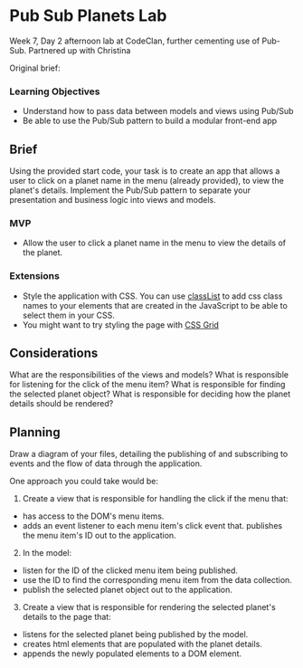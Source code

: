 # Pub Sub Planets Lab

Week 7, Day 2 afternoon lab at CodeClan, further cementing use of Pub-Sub. Partnered up with Christina

Original brief:

### Learning Objectives

- Understand how to pass data between models and views using Pub/Sub
- Be able to use the Pub/Sub pattern to build a modular front-end app

## Brief

Using the provided start code, your task is to create an app that allows a user to click on a planet name in the menu (already provided), to view the planet's details. Implement the Pub/Sub pattern to separate your presentation and business logic into views and models.

### MVP

- Allow the user to click a planet name in the menu to view the details of the planet.

### Extensions

- Style the application with CSS. You can use [classList](https://developer.mozilla.org/en-US/docs/Web/API/Element/classList) to add css class names to your elements that are created in the JavaScript to be able to select them in your CSS.
- You might want to try styling the page with [CSS Grid](https://css-tricks.com/snippets/css/complete-guide-grid/)

## Considerations

What are the responsibilities of the views and models? What is responsible for listening for the click of the menu item? What is responsible for finding the selected planet object? What is responsible for deciding how the planet details should be rendered?

## Planning

Draw a diagram of your files, detailing the publishing of and subscribing to events and the flow of data through the application.

One approach you could take would be:
1. Create a view that is responsible for handling the click if the menu that:
  - has access to the DOM's menu items.
  - adds an event listener to each menu item's click event that. publishes the menu item's ID out to the application.
2. In the model:
  - listen for the ID of the clicked menu item being published.
  - use the ID to find the corresponding menu item from the data collection.
  - publish the selected planet object out to the application.
3. Create a view that is responsible for rendering the selected planet's details to the page that:
  - listens for the selected planet being published by the model.
  - creates html elements that are populated with the planet details.
  - appends the newly populated elements to a DOM element.
